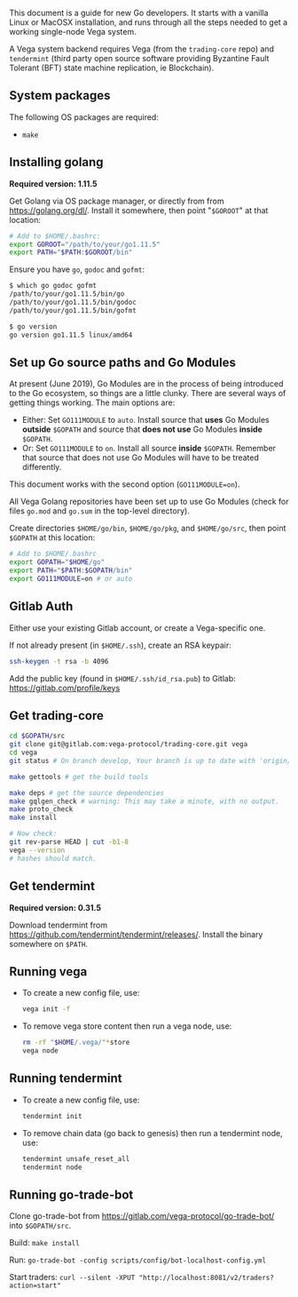 This document is a guide for new Go developers. It starts with a vanilla Linux
or MacOSX installation, and runs through all the steps needed to get a working
single-node Vega system.

A Vega system backend requires Vega (from the `trading-core` repo) and
`tendermint` (third party open source software providing Byzantine Fault
Tolerant (BFT) state machine replication, ie Blockchain).

## System packages

The following OS packages are required:

* `make`

## Installing golang

**Required version: 1.11.5**

Get Golang via OS package manager, or directly from from https://golang.org/dl/.
Install it somewhere, then point "`$GOROOT`" at that location:

```bash
# Add to $HOME/.bashrc:
export GOROOT="/path/to/your/go1.11.5"
export PATH="$PATH:$GOROOT/bin"
```

Ensure you have `go`, `godoc` and `gofmt`:

```bash
$ which go godoc gofmt
/path/to/your/go1.11.5/bin/go
/path/to/your/go1.11.5/bin/godoc
/path/to/your/go1.11.5/bin/gofmt

$ go version
go version go1.11.5 linux/amd64
```

## Set up Go source paths and Go Modules

At present (June 2019), Go Modules are in the process of being introduced to the
Go ecosystem, so things are a little clunky. There are several ways of getting
things working. The main options are:

* Either: Set `GO111MODULE` to `auto`. Install source that **uses** Go Modules
  **outside** `$GOPATH` and source that **does not use** Go Modules **inside**
  `$GOPATH`.
* Or: Set `GO111MODULE` to `on`. Install all source **inside** `$GOPATH`.
  Remember that source that does not use Go Modules will have to be treated
  differently.

This document works with the second option (`GO111MODULE=on`).

All Vega Golang repositories have been set up to use Go Modules (check for files
`go.mod` and `go.sum` in the top-level directory).

Create directories `$HOME/go/bin`, `$HOME/go/pkg`, and `$HOME/go/src`, then
point `$GOPATH` at this location:

```bash
# Add to $HOME/.bashrc
export GOPATH="$HOME/go"
export PATH="$PATH:$GOPATH/bin"
export GO111MODULE=on # or auto
```

## Gitlab Auth

Either use your existing Gitlab account, or create a Vega-specific one.

If not already present (in `$HOME/.ssh`), create an RSA keypair:

```bash
ssh-keygen -t rsa -b 4096
```

Add the public key (found in `$HOME/.ssh/id_rsa.pub`) to Gitlab:
https://gitlab.com/profile/keys

## Get trading-core

```bash
cd $GOPATH/src
git clone git@gitlab.com:vega-protocol/trading-core.git vega
cd vega
git status # On branch develop, Your branch is up to date with 'origin/develop'.

make gettools # get the build tools

make deps # get the source dependencies
make gqlgen_check # warning: This may take a minute, with no output.
make proto_check
make install

# Now check:
git rev-parse HEAD | cut -b1-8
vega --version
# hashes should match.
```

## Get tendermint

**Required version: 0.31.5**

Download tendermint from https://github.com/tendermint/tendermint/releases/.
Install the binary somewhere on `$PATH`.

## Running vega

* To create a new config file, use:

  ```bash
  vega init -f
  ```
* To remove vega store content then run a vega node, use:

  ```bash
  rm -rf "$HOME/.vega/"*store
  vega node
  ```

## Running tendermint

* To create a new config file, use:
  ```bash
  tendermint init
  ```
* To remove chain data (go back to genesis) then run a tendermint node, use:

  ```bash
  tendermint unsafe_reset_all
  tendermint node
  ```

## Running go-trade-bot

Clone go-trade-bot from https://gitlab.com/vega-protocol/go-trade-bot/ into
`$GOPATH/src`.

Build: `make install`

Run: `go-trade-bot -config scripts/config/bot-localhost-config.yml`

Start traders: `curl --silent -XPUT "http://localhost:8081/v2/traders?action=start"`
